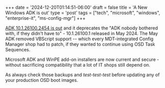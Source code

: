 +++
date = '2024-12-20T01:14:51-06:00'
draft = false
title = 'A New Windows ADK is out'
type = 'post'
tags = ["tech", "microsoft", "windows", "enterprise-it", "ms-config-mgr"]
+++

[ADK 10.1.26100.2454 is out](https://learn.microsoft.com/en-us/windows-hardware/get-started/what-s-new-in-kits-and-tools#whats-new-in-the-adk-101261002454-december-2024) and it deprecates the "ADK nobody bothered with, if they didn't have to" - 10.1.26100.1 released in May 2024.  The May ADK removed VBScript support -- which every MDT-integrated Config Manager shop had to patch, if they wanted to continue using OSD Task Sequences.  <br />

Microsoft ADK and WinPE add-on installers are now current and secure - without sacrificing compatibility that a lot of IT shops still depend on. <br />

As always check those backups and *test-test-test* before updating any of your production OSD boot images.